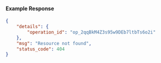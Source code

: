 <!-- Code generated for API Clients. DO NOT EDIT. -->

#### Example Response

```json
{
	"details": {
		"operation_id": "op_2qqBkM4Z3s95w9DEb7ltbTs6o2i"
	},
	"msg": "Resource not found",
	"status_code": 404
}
```
